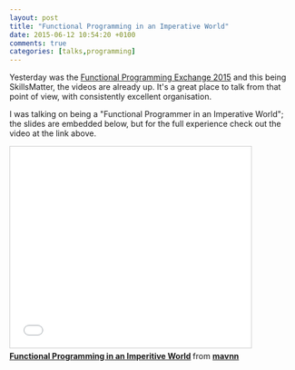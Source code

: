 ```yaml
---
layout: post
title: "Functional Programming in an Imperative World"
date: 2015-06-12 10:54:20 +0100
comments: true
categories: [talks,programming]
---
```

Yesterday was the [Functional Programming Exchange 2015](https://skillsmatter.com/conferences/7036-functional-programming-exchange-2015#skillscasts) and this being SkillsMatter,
the videos are already up. It's a great place to talk from that point of view, with consistently excellent organisation.

I was talking on being a "Functional Programmer in an Imperative World"; the slides are embedded below, but for the full experience check out the video at the link above.

<iframe src="//www.slideshare.net/slideshow/embed_code/key/cSlUuPevYKsSHL" width="425" height="355" frameborder="0" marginwidth="0" marginheight="0" scrolling="no" style="border:1px solid #CCC; border-width:1px; margin-bottom:5px; max-width: 100%;" allowfullscreen> </iframe> <div style="margin-bottom:5px"> <strong> <a href="//www.slideshare.net/mavnn/functional-programming-in-an-imperitive-world" title="Functional Programming in an Imperitive World" target="_blank">Functional Programming in an Imperitive World</a> </strong> from <strong><a href="//www.slideshare.net/mavnn" target="_blank">mavnn</a></strong> </div>
